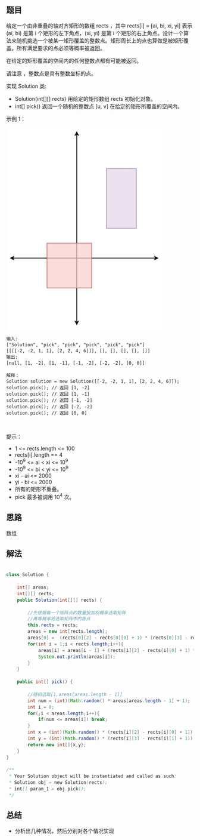 
## 题目

给定一个由非重叠的轴对齐矩形的数组 rects ，其中 rects[i] = [ai, bi, xi, yi] 表示 (ai, bi) 是第 i 个矩形的左下角点，(xi, yi) 是第 i 个矩形的右上角点。设计一个算法来随机挑选一个被某一矩形覆盖的整数点。矩形周长上的点也算做是被矩形覆盖。所有满足要求的点必须等概率被返回。

在给定的矩形覆盖的空间内的任何整数点都有可能被返回。

请注意 ，整数点是具有整数坐标的点。

实现 Solution 类:

- Solution(int[][] rects) 用给定的矩形数组 rects 初始化对象。
- int[] pick() 返回一个随机的整数点 [u, v] 在给定的矩形所覆盖的空间内。

示例 1：

![](../../../media/pictures/leetcode/lc-pickrandomrec.jpeg)


    输入: 
    ["Solution", "pick", "pick", "pick", "pick", "pick"]
    [[[[-2, -2, 1, 1], [2, 2, 4, 6]]], [], [], [], [], []]
    输出: 
    [null, [1, -2], [1, -1], [-1, -2], [-2, -2], [0, 0]]
    
    解释：
    Solution solution = new Solution([[-2, -2, 1, 1], [2, 2, 4, 6]]);
    solution.pick(); // 返回 [1, -2]
    solution.pick(); // 返回 [1, -1]
    solution.pick(); // 返回 [-1, -2]
    solution.pick(); // 返回 [-2, -2]
    solution.pick(); // 返回 [0, 0]
 

提示：

- 1 <= rects.length <= 100
- rects[i].length == 4
- -10<sup>9</sup> <= ai < xi <= 10<sup>9</sup>
- -10<sup>9</sup> <= bi < yi <= 10<sup>9</sup>
- xi - ai <= 2000
- yi - bi <= 2000
- 所有的矩形不重叠。
- pick 最多被调用 10<sup>4</sup> 次。


## 思路

数组

## 解法
```java

class Solution {

    int[] areas;
    int[][] rects;
    public Solution(int[][] rects) {

        //先根据每一个矩阵点的数量按加权概率选取矩阵
        //再等概率地选取矩阵中的各点
        this.rects = rects;
        areas = new int[rects.length];
        areas[0] =  (rects[0][2] - rects[0][0] + 1) * (rects[0][3] - rects[0][1] + 1);
        for(int i = 1;i < rects.length;i++){
            areas[i] = areas[i - 1] + (rects[i][2] - rects[i][0] + 1) * (rects[i][3] - rects[i][1] + 1);
            System.out.println(areas[i]);
        }
    }
    
    public int[] pick() {

        //随机选取[1,areas[areas.length - 1]]
        int num = (int)(Math.random() * areas[areas.length - 1] + 1);
        int i = 0;
        for(;i < areas.length;i++){
            if(num <= areas[i]) break;
        }
        int x = (int)(Math.random() * (rects[i][2] - rects[i][0] + 1)) + rects[i][0];
        int y = (int)(Math.random() * (rects[i][3] - rects[i][1] + 1)) + rects[i][1];
        return new int[]{x,y};
    }
}

/**
 * Your Solution object will be instantiated and called as such:
 * Solution obj = new Solution(rects);
 * int[] param_1 = obj.pick();
 */
```

## 总结

- 分析出几种情况，然后分别对各个情况实现 
